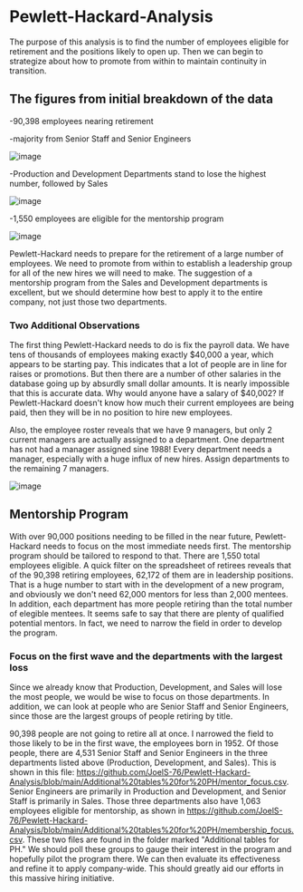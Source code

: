# Pewlett-Hackard-Analysis
The purpose of this analysis is to find the number of employees eligible for retirement and the positions likely to open up. Then we can begin to strategize about how to promote from within to maintain continuity in transition.

## The figures from initial breakdown of the data
-90,398 employees nearing retirement

-majority from Senior Staff and Senior Engineers

![image](https://user-images.githubusercontent.com/84299125/127862963-5d5e55ee-f9c0-48c5-bd05-1b9754bf85ec.png)


-Production and Development Departments stand to lose the highest number, followed by Sales

![image](https://user-images.githubusercontent.com/84299125/127863154-379d2ea2-438a-4cca-a613-149d0a58c2e3.png)


-1,550 employees are eligible for the mentorship program

![image](https://user-images.githubusercontent.com/84299125/127863398-b16fc936-4d3e-413a-900b-fefb2ee1d806.png)


Pewlett-Hackard needs to prepare for the retirement of a large number of employees. We need to promote from within to establish a leadership group for all of the new hires we will need to make. The suggestion of a mentorship program from the Sales and Development departments is excellent, but we should determine how best to apply it to the entire company, not just those two departments.

### Two Additional Observations
The first thing Pewlett-Hackard needs to do is fix the payroll data. We have tens of thousands of employees making exactly $40,000 a year, which appears to be starting pay. This indicates that a lot of people are in line for raises or promotions. But then there are a number of other salaries in the database going up by absurdly small dollar amounts. It is nearly impossible that this is accurate data. Why would anyone have a salary of $40,002? If Pewlett-Hackard doesn't know how much their current employees are being paid, then they will be in no position to hire new employees.

Also, the employee roster reveals that we have 9 managers, but only 2 current managers are actually assigned to a department. One department has not had a manager assigned sine 1988! Every department needs a manager, especially with a huge influx of new hires. Assign departments to the remaining 7 managers.

![image](https://user-images.githubusercontent.com/84299125/127864423-92f0eab7-7c0a-4709-ae91-32d8abeab0c8.png)


## Mentorship Program
With over 90,000 positions needing to be filled in the near future, Pewlett-Hackard needs to focus on the most immediate needs first. The mentorship program should be tailored to respond to that. There are 1,550 total employees eligible. A quick filter on the spreadsheet of retirees reveals that of the 90,398 retiring employees, 62,172 of them are in leadership positions. That is a huge number to start with in the development of a new program, and obviously we don't need 62,000 mentors for less than 2,000 mentees. In addition, each department has more people retiring than the total number of elegible mentees. It seems safe to say that there are plenty of qualified potential mentors. In fact, we need to narrow the field in order to develop the program.

### Focus on the first wave and the departments with the largest loss
Since we already know that Production, Development, and Sales will lose the most people, we would be wise to focus on those departments. In addition, we can look at people who are Senior Staff and Senior Engineers, since those are the largest groups of people retiring by title.

90,398 people are not going to retire all at once. I narrowed the field to those likely to be in the first wave, the employees born in 1952. Of those people, there are 4,531 Senior Staff and Senior Engineers in the three departments listed above (Production, Development, and Sales). This is shown in this file: https://github.com/JoelS-76/Pewlett-Hackard-Analysis/blob/main/Additional%20tables%20for%20PH/mentor_focus.csv. Senior Engineers are primarily in Production and Development, and Senior Staff is primarily in Sales. Those three departments also have 1,063 employees eligible for mentorship, as shown in https://github.com/JoelS-76/Pewlett-Hackard-Analysis/blob/main/Additional%20tables%20for%20PH/membership_focus.csv. These two files are found in the folder marked "Additional tables for PH." We should poll these groups to gauge their interest in the program and hopefully pilot the program there. We can then evaluate its effectiveness and refine it to apply company-wide. This should greatly aid our efforts in this massive hiring initiative.



